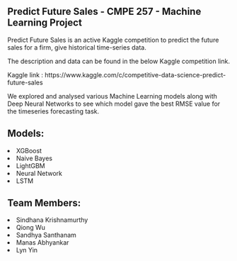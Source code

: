 ## Predict Future Sales - CMPE 257 - Machine Learning Project
<p> Predict Future Sales is an active Kaggle competition to predict the future sales for a firm, give historical time-series data. <p>
<p> The description and data can be found in the below Kaggle competition link.<p>
<p> Kaggle link : https://www.kaggle.com/c/competitive-data-science-predict-future-sales <p> 
<p> We explored and analysed various Machine Learning models along with Deep Neural Networks to see which model gave the best RMSE value for the timeseries forecasting task.<p>

## Models:
  <li> XGBoost </li>
  <li> Naive Bayes </li>
  <li> LightGBM </li>
  <li> Neural Network </li>
  <li> LSTM </li>
 
  
  
## Team Members:
  <li> Sindhana Krishnamurthy </li>
  <li> Qiong Wu </li>
  <li> Sandhya Santhanam </li>
  <li> Manas Abhyankar </li>
  <li> Lyn Yin </li>
  
  
